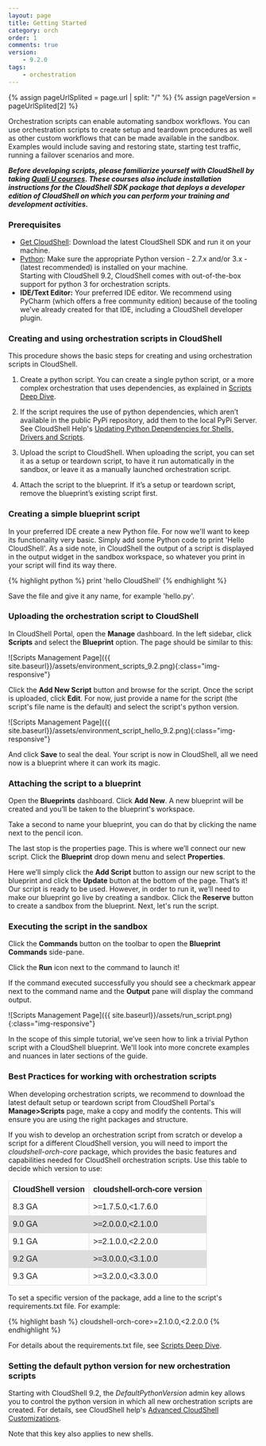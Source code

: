 ```yaml
---
layout: page
title: Getting Started
category: orch
order: 1
comments: true
version: 
    - 9.2.0
tags:
    - orchestration
---
```


{% assign pageUrlSplited = page.url | split: "/" %}
{% assign pageVersion = pageUrlSplited[2] %}

Orchestration scripts can enable automating sandbox workflows. You can use orchestration scripts to create setup
and teardown procedures as well as other custom workflows that can be made available in the sandbox. Examples would include
saving and restoring state, starting test traffic, running a failover scenarios and more.

_**Before developing scripts, please familiarize yourself with CloudShell by taking [Quali U courses](http://courses.quali.com). These courses also include installation instructions for the CloudShell SDK package that deploys a developer edition of CloudShell on which you can perform your training and development activities.**_


### Prerequisites
* [Get CloudShell](http://info.quali.com/cloudshell-developer-edition-download): Download the latest CloudShell SDK and run it on your machine. 
* [Python](https://www.python.org/downloads/): Make sure the appropriate Python version - 2.7.x and/or 3.x - (latest recommended) is installed on your machine.
<br>Starting with CloudShell 9.2, CloudShell comes with out-of-the-box support for python 3 for orchestration scripts.
* **IDE/Text Editor:** Your preferred IDE editor. We recommend using PyCharm (which offers a free community edition) because of the tooling we’ve already created for that IDE, including a CloudShell developer plugin.


### Creating and using orchestration scripts in CloudShell

This procedure shows the basic steps for creating and using orchestration scripts in CloudShell.

1) Create a python script. You can create a single python script, or a more complex orchestration that uses dependencies, as explained in [Scripts Deep Dive]({{site.baseurl}}/orchestration/{{pageVersion}}/scripts-deep-dive.html).

2) If the script requires the use of python dependencies, which aren’t available in the public PyPi repository, add them to the local PyPi Server. See CloudShell Help's <a href="http://help.quali.com/Online%20Help/8.3/Portal/Content/Admn/Updt-Pyth-Libs.htm" target="_blank">Updating Python Dependencies for Shells, Drivers and Scripts</a>.

3) Upload the script to CloudShell. When uploading the script, you can set it as a setup or teardown script, to have it run automatically in the sandbox, or leave it as a manually launched orchestration script.

4) Attach the script to the blueprint. If it’s a setup or teardown script, remove the blueprint’s existing script first.

### Creating a simple blueprint script

In your preferred IDE create a new Python file. For now we'll want to keep its functionality very basic.
Simply add some Python code to print 'Hello CloudShell'.
As a side note, in CloudShell the output of a script is displayed in the output widget in the sandbox workspace,
so whatever you print in your script will find its way there.

{% highlight python %}
print 'hello CloudShell'
{% endhighlight %}

Save the file and give it any name, for example 'hello.py'.

### Uploading the orchestration script to CloudShell

In CloudShell Portal, open the **Manage** dashboard. In the left sidebar, click **Scripts** and select the **Blueprint** option.
The page should be similar to this:

![Scripts Management Page]({{ site.baseurl}}/assets/environment_scripts_9.2.png){:class="img-responsive"}

Click the **Add New Script** button and browse for the script. Once the script is uploaded, click **Edit**. 
For now, just provide a name for the script (the script's file name is the default) and select the script's python version.

![Scripts Management Page]({{ site.baseurl}}/assets/environment_script_hello_9.2.png){:class="img-responsive"}

And click **Save** to seal the deal. Your script is now in CloudShell, all we need now is a blueprint where it can work its magic.

### Attaching the script to a blueprint

Open the **Blueprints** dashboard. Click **Add New**. A new blueprint will be created and you’ll be taken to the blueprint's workspace.

Take a second to name your blueprint, you can do that by clicking the name next to the pencil icon.

The last stop is the properties page. This is where we’ll connect our new script. Click the **Blueprint** drop down menu and select **Properties**. 

Here we’ll simply click the **Add Script** button to assign our new script to the blueprint
and click the **Update** button at the bottom of the page. That’s it! Our script is ready to be used. However, in order to run it, we’ll need to make our blueprint go live by creating a sandbox. Click the **Reserve** button to create a sandbox
from the blueprint. Next, let's run the script.

### Executing the script in the sandbox

Click the **Commands** button on the toolbar to open the **Blueprint Commands** side-pane.

Click the **Run** icon next to the command to launch it!

If the command executed successfully you should see a checkmark appear next to the command name and the **Output** pane
will display the command output.

![Scripts Management Page]({{ site.baseurl}}/assets/run_script.png){:class="img-responsive"}

In the scope of this simple tutorial, we’ve seen how to link a trivial Python script with a CloudShell blueprint.
We'll look into more concrete examples and nuances in later sections of the guide.

### Best Practices for working with orchestration scripts

When developing orchestration scripts, we recommend to download the latest default setup or teardown script from CloudShell Portal's **Manage>Scripts** page, make a copy and modify the contents. This will ensure you are using the right packages and structure.

If you wish to develop an orchestration script from scratch or develop a script for a different CloudShell version, you will need to import the *cloudshell-orch-core* package, which provides the basic features and capabilities needed for CloudShell orchestration scripts. Use this table to decide which version to use:

<style>
table {
    font-family: arial, sans-serif;
    border-collapse: collapse;
    width: 100%;
}

td, th {
    border: 1px solid #dddddd;
    text-align: left;
    padding: 8px;
}

tr:nth-child(even) {
    background-color: #dddddd;
}
</style>

| CloudShell version | cloudshell-orch-core version |
| :--------- | :--------- |
| 8.3 GA | >=1.7.5.0,<1.7.6.0 |
| 9.0 GA | >=2.0.0.0,<2.1.0.0 |
| 9.1 GA | >=2.1.0.0,<2.2.0.0 |
| 9.2 GA | >=3.0.0.0,<3.1.0.0 |
| 9.3 GA | >=3.2.0.0,<3.3.0.0 |

To set a specific version of the package, add a line to the script's requirements.txt file. For example:

{% highlight bash %}
cloudshell-orch-core>=2.1.0.0,<2.2.0.0
{% endhighlight %}

For details about the requirements.txt file, see [Scripts Deep Dive]({{site.baseurl}}/orchestration/{{pageVersion}}/scripts-deep-dive.html).


### Setting the default python version for new orchestration scripts

Starting with CloudShell 9.2, the *DefaultPythonVersion* admin key allows you to control the python version in which all new orchestration scripts are created. For details, see CloudShell help's <a href="https://help.quali.com/Online%20Help/9.2/Portal/Content/Admn/Wrk-wth-Cnfg-Ky.htm" target="_blank">Advanced CloudShell Customizations</a>.

Note that this key also applies to new shells.
